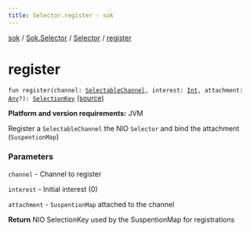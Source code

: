 ```yaml
---
title: Selector.register - sok
---
```


[sok](../../index.html) / [Sok.Selector](../index.html) / [Selector](index.html) / [register](./register.html)

# register

`fun register(channel: `[`SelectableChannel`](http://docs.oracle.com/javase/6/docs/api/java/nio/channels/SelectableChannel.html)`, interest: `[`Int`](https://kotlinlang.org/api/latest/jvm/stdlib/kotlin/-int/index.html)`, attachment: `[`Any`](https://kotlinlang.org/api/latest/jvm/stdlib/kotlin/-any/index.html)`?): `[`SelectionKey`](http://docs.oracle.com/javase/6/docs/api/java/nio/channels/SelectionKey.html) [(source)](https://github.com/SeekDaSky/Sok/tree/master/jvm/sok-jvm/src/Sok/Selector/Selector.kt#L305)

**Platform and version requirements:** JVM

Register a `SelectableChannel` the NIO `Selector` and bind the attachment (`SuspentionMap`)

### Parameters

`channel` - Channel to register

`interest` - Initial interest (0)

`attachment` - `SuspentionMap` attached to the channel

**Return**
NIO SelectionKey used by the SuspentionMap for registrations

